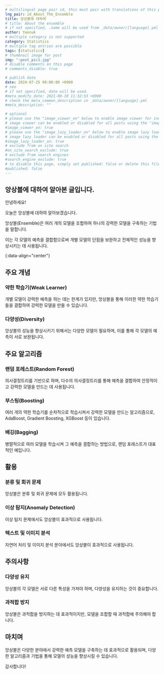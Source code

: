 ```yaml
---
# multilingual page pair id, this must pair with translations of this page. (This name must be unique)
lng_pair: id_About_The_Ensemble
title: 앙상블에 대하여
# title: About the ensemble
# if not specified, .name will be used from _data/owner/[language].yml
author: Yeonuk
# multiple category is not supported
category: Statistics
# multiple tag entries are possible
tags: [statistics]
# thumbnail image for post
img: ":post_pic1.jpg"
# disable comments on this page
# comments_disable: true

# publish date
date: 2024-07-25 09:00:00 +0900
# seo
# if not specified, date will be used.
#meta_modify_date: 2021-08-10 11:32:53 +0900
# check the meta_common_description in _data/owner/[language].yml
#meta_description: ""

# optional
# please use the "image_viewer_on" below to enable image viewer for individual pages or posts (_posts/ or [language]/_posts folders).
# image viewer can be enabled or disabled for all posts using the "image_viewer_posts: true" setting in _data/conf/main.yml.
#image_viewer_on: true
# please use the "image_lazy_loader_on" below to enable image lazy loader for individual pages or posts (_posts/ or [language]/_posts folders).
# image lazy loader can be enabled or disabled for all posts using the "image_lazy_loader_posts: true" setting in _data/conf/main.yml.
#image_lazy_loader_on: true
# exclude from on site search
#on_site_search_exclude: true
# exclude from search engines
#search_engine_exclude: true
# to disable this page, simply set published: false or delete this file
#published: false
---
```


<!-- outline-start -->

## 앙상블에 대하여 알아본 글입니다.

안녕하세요!

오늘은 앙상블에 대하여 알아보겠습니다.

앙상블(Ensemble)은 여러 개의 모델을 조합하여 하나의 강력한 모델을 구축하는 기법을 말합니다.

이는 각 모델의 예측을 결합함으로써 개별 모델의 단점을 보완하고 전체적인 성능을 향상시키는 데 사용됩니다.

{:data-align="center"}

<!-- outline-end -->

## 주요 개념

### 약한 학습기(Weak Learner)

개별 모델이 강력한 예측을 하는 데는 한계가 있지만, 앙상블을 통해 이러한 약한 학습기들을 결합하여 강력한 모델을 만들 수 있습니다.

### 다양성(Diversity)

앙상블의 성능을 향상시키기 위해서는 다양한 모델이 필요하며, 이를 통해 각 모델의 예측이 서로 보완됩니다.

## 주요 알고리즘

### 랜덤 포레스트(Random Forest)

의사결정트리를 기반으로 하며, 다수의 의사결정트리를 통해 예측을 결합하여 안정적이고 강력한 모델을 만드는 데 사용됩니다.

### 부스팅(Boosting)

여러 개의 약한 학습기를 순차적으로 학습시켜서 강력한 모델을 만드는 알고리즘으로, AdaBoost, Gradient Boosting, XGBoost 등이 있습니다.

### 배깅(Bagging)

병렬적으로 여러 모델을 학습시켜 그 예측을 결합하는 방법으로, 랜덤 포레스트가 대표적인 예입니다.

## 활용

### 분류 및 회귀 문제

앙상블은 분류 및 회귀 문제에 모두 활용됩니다.

### 이상 탐지(Anomaly Detection)

이상 탐지 문제에서도 앙상블이 효과적으로 사용됩니다.

### 텍스트 및 이미지 분석

자연어 처리 및 이미지 분석 분야에서도 앙상블이 효과적으로 사용됩니다.

## 주의사항

### 다양성 유지

앙상블의 각 모델은 서로 다른 특성을 가져야 하며, 다양성을 유지하는 것이 중요합니다.

### 과적합 방지

앙상블은 과적합을 방지하는 데 효과적이지만, 모델을 조합할 때 과적합에 주의해야 합니다.

## 마치며

앙상블은 다양한 분야에서 강력한 예측 모델을 구축하는 데 효과적으로 활용되며, 다양한 알고리즘과 기법을 통해 모델의 성능을 향상시킬 수 있습니다.

감사합니다!
